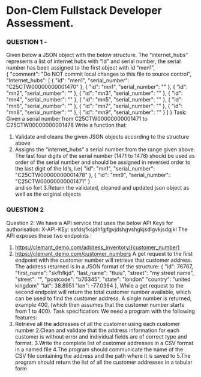 # Don-Clem Fullstack Developer Assessment.
### QUESTION 1 - 


 Given below a JSON object with the below structure.
 The “internet_hubs” represents a list of internet hubs  with “Id” and serial number, the serial 
number has been assigned to the first object with Id “men1”,  
{
  "comment": "Do NOT commit local changes to this file to source control",
  "Internet_hubs": [
    {
      "id": "men1",
      "serial_number": "C25CTW00000000001470"
    },
    {
      "id": "mn1",
      "serial_number": "<serial number here>"
    },
    {
      "id": "mn2",
      "serial_number": "<serial number here>"
    },
    {
      "id": "mn3",
      "serial_number": "<serial number here>"
    },
    {
      "id": "mn4",
      "serial_number": "<serial number here>"
    },
    {
      "id": "mn5",
      "serial_number": "<serial number here>"
    },
    {
      "id": "mn6",
      "serial_number": "<serial number here>"
    },
    {
      "id": "mn7",
      "serial_number": "<serial number here>"
    },
    {
      "id": "mn8",
      "serial_number": "<serial number here>"
    },
    {
      "id": "mn9",
      "serial_number": "<serial number here>"
    }
  ]
 }
 Task:
 Given a serial number from  C25CTW00000000001471  to  C25CTW00000000001478
 Write a function that:
 1. Validate and cleans the given JSON objects according to the structure above
 2. Assigns the “internet_hubs” a  serial number from the range given above. The last four digits of 
the serial number (1471 to 1478) should be used as order of the serial number and should be 
assigned in reversed order to the last digit of the Id’s,
I.e{
      "id": "mn1",
      "serial_number": "C25CTW00000000001478"
    },
 {
      "id": "mn9",
      "serial_number": "C25CTW00000000001471"
    }  
and so fort
 3.Return the validated, cleaned and updated json object as well as the original objects


### QUESTION 2

 Question 2:
 We have a API service that uses the below API Keys for authorisation:
      X-API-KEy: ssfdsjfksjdhfgjfgvjdshgvshgkjsdlgvkjsdgjkl
 The API exposes these two endpoints :
 1. https://clemant_demo.com/address_inventory/{customer_number}   
2. https://clemant_demo.com/customer_numbers
 A get request to the first endpoint with the customer number will retrieve that  customer 
address. The address returned is in a JSON format of the structure:
 {
      "id": 76767,
      "first_name": "skfhfkjd",
      "last_name": "ttuiu",
      "street": "my street name",
      "street": "",
      "postcode": "b76345",
      "state": "london"
      "country": "united kingdom"
      "lat": 38.8951
      "lon": -77.0364
    },
 While a get request to the second endpoint will return the total customer number available, 
which can be used to find the customer address. A single number is returned, example 400, 
(which then assumes that the customer number starts from 1 to 400).
 Task specification:
 We need a program with the following features:
 1. Retrieve all the addresses of all the customer using each customer number
 2.Clean and validate that the address information for each customer is without error and 
individual fields are of correct type and format.
 3.Write the complete list of customer addresses in a CSV format in a named file
 4.The program should communicate the name of the CSV file containing the address and the 
path where it is saved to
 5.The program should return the list of all the customer addresses in a tabular form